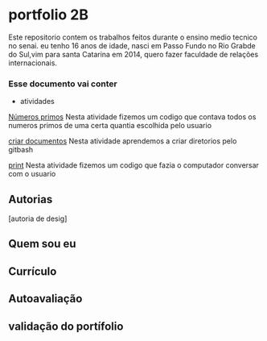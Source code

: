 # portfolio 2B
Este repositorio contem os trabalhos feitos durante o ensino medio tecnico no senai. eu tenho 16 anos de idade, nasci em Passo Fundo no Rio Grabde do Sul,vim para santa Catarina em 2014, quero fazer faculdade de relações internacionais.
### Esse documento vai conter ###
* atividades

[Números primos](https://github.com/lahs2301/portfolio2B/blob/main/n%C3%BAmeros%20primos.java])
  Nesta atividade fizemos um codigo que contava todos os numeros primos de uma certa quantia escolhida pelo usuario

[criar documentos](https://github.com/lahs2301/portfolio2B/blob/main/criar%20documentos.java])
  Nesta atividade aprendemos a criar diretorios pelo gitbash

[print](https://github.com/lahs2301/portfolio2B/blob/main/print.java])
  Nesta atividade fizemos um codigo que fazia o computador conversar com o usuario
  
## Autorias ##
[autoria de desig]

## Quem sou eu ##
## Currículo ##
## Autoavaliação ##
## validação do portífolio ##


